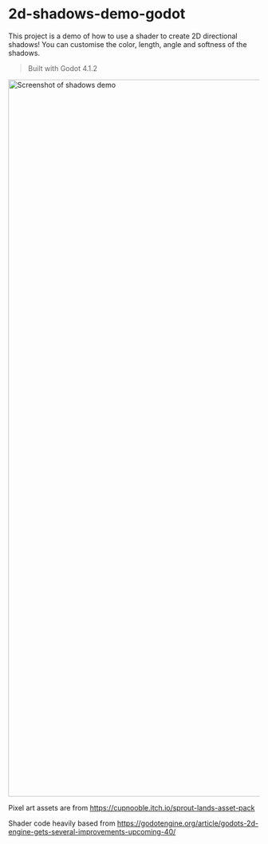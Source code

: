 # 2d-shadows-demo-godot
 This project is a demo of how to use a shader to create 2D directional shadows! You can customise the color, length, angle and softness of the shadows.

> Built with Godot 4.1.2

<img width="1438" alt="Screenshot of shadows demo" src="https://github.com/jess-hammer/2d-shadows-demo-godot/assets/59108399/4a3cc525-f1d5-42e9-b82b-cd1dcfe6b7cb">

Pixel art assets are from https://cupnooble.itch.io/sprout-lands-asset-pack

Shader code heavily based from https://godotengine.org/article/godots-2d-engine-gets-several-improvements-upcoming-40/

